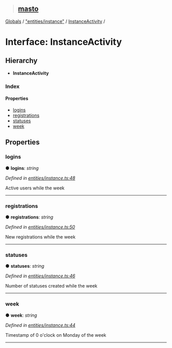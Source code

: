 > ## [masto](../README.md)

[Globals](../globals.md) / ["entities/instance"](../modules/_entities_instance_.md) / [InstanceActivity](_entities_instance_.instanceactivity.md) /

# Interface: InstanceActivity

## Hierarchy

* **InstanceActivity**

### Index

#### Properties

* [logins](_entities_instance_.instanceactivity.md#logins)
* [registrations](_entities_instance_.instanceactivity.md#registrations)
* [statuses](_entities_instance_.instanceactivity.md#statuses)
* [week](_entities_instance_.instanceactivity.md#week)

## Properties

###  logins

● **logins**: *string*

*Defined in [entities/instance.ts:48](https://github.com/neet/masto.js/blob/80b1796/src/entities/instance.ts#L48)*

Active users while the week

___

###  registrations

● **registrations**: *string*

*Defined in [entities/instance.ts:50](https://github.com/neet/masto.js/blob/80b1796/src/entities/instance.ts#L50)*

New registrations while the week

___

###  statuses

● **statuses**: *string*

*Defined in [entities/instance.ts:46](https://github.com/neet/masto.js/blob/80b1796/src/entities/instance.ts#L46)*

Number of statuses created while the week

___

###  week

● **week**: *string*

*Defined in [entities/instance.ts:44](https://github.com/neet/masto.js/blob/80b1796/src/entities/instance.ts#L44)*

Timestamp of 0 o'clock on Monday of the week

___